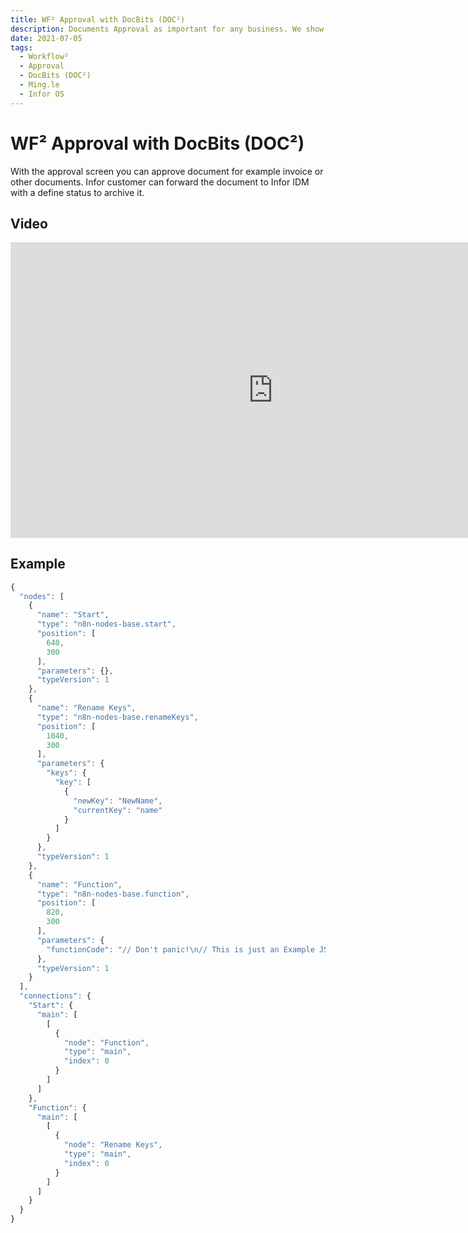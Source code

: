 ```yaml
---
title: WF² Approval with DocBits (DOC²)
description: Documents Approval as important for any business. We show you how you can a easy Worfklow to create an approval
date: 2021-07-05
tags:
  - Workflow²
  - Approval
  - DocBits (DOC²)
  - Ming.le
  - Infor OS
---
```


# WF² Approval with DocBits (DOC²)



With the approval screen you can approve document for example invoice or other documents.
Infor customer can forward the document to Infor IDM with a define status to archive it.

## Video

<div class="video-container">
<iframe width="840" height="472.5" src="https://www.youtube-nocookie.com/embed/cZeYRWvQ6n0" frameborder="0" allow="accelerometer; autoplay; clipboard-write; encrypted-media; gyroscope; picture-in-picture" allowfullscreen></iframe>
</div>


## Example

``` Javascript
{
  "nodes": [
    {
      "name": "Start",
      "type": "n8n-nodes-base.start",
      "position": [
        640,
        300
      ],
      "parameters": {},
      "typeVersion": 1
    },
    {
      "name": "Rename Keys",
      "type": "n8n-nodes-base.renameKeys",
      "position": [
        1040,
        300
      ],
      "parameters": {
        "keys": {
          "key": [
            {
              "newKey": "NewName",
              "currentKey": "name"
            }
          ]
        }
      },
      "typeVersion": 1
    },
    {
      "name": "Function",
      "type": "n8n-nodes-base.function",
      "position": [
        820,
        300
      ],
      "parameters": {
        "functionCode": "// Don't panic!\n// This is just an Example JSON Data\n\nconst json = `\n  [\n    {\n      \"_id\":\"5078c3a803ff4197dc81fbfb\",\n      \"email\":\"user1@gmail.com\",\n      \"image\":\"some_image_url\",\n      \"name\":\"Name 1\"\n    },\n    {\n      \"_id\":\"5078c3a803ff4197dc81fbfc\",\n      \"email\":\"user2@gmail.com\",\n      \"image\":\"some_image_url\",\n      \"name\":\"Name 2\"\n    }\n  ]\n`;\n\n// Parse the JSON Data and store into a Variable called array\nconst arr = JSON.parse(json);\n\n// Now, Return the Data inside the variable arr\nreturn arr;"
      },
      "typeVersion": 1
    }
  ],
  "connections": {
    "Start": {
      "main": [
        [
          {
            "node": "Function",
            "type": "main",
            "index": 0
          }
        ]
      ]
    },
    "Function": {
      "main": [
        [
          {
            "node": "Rename Keys",
            "type": "main",
            "index": 0
          }
        ]
      ]
    }
  }
}
```
